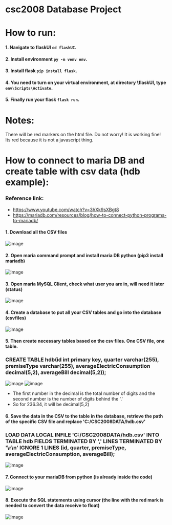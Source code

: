 # csc2008 Database Project

# How to run: 
#### 1. Navigate to flaskUI ```cd flaskUI```.
#### 2. Install environment ```py -m venv env```.
#### 3. Install flask ```pip install flask```.
#### 4. You need to turn on your virtual environment, at directory \flaskUI, type ```env\Scripts\Activate```.
#### 5. Finally run your flask ```flask run```.

# Notes:
There will be red markers on the html file. Do not worry! It is working fine! Its red because it is not a javascript thing.


# How to connect to maria DB and create table with csv data (hdb example):
### Reference link: 
- https://www.youtube.com/watch?v=3hXk9sXBgt8
- https://mariadb.com/resources/blog/how-to-connect-python-programs-to-mariadb/

#### 1. Download all the CSV files
![image](https://user-images.githubusercontent.com/53167249/161244397-4e1d454a-0758-47e2-bf76-fcaa697313af.png)
#### 2. Open maria command prompt and install maria DB python (pip3 install mariadb)
![image](https://user-images.githubusercontent.com/53167249/161245416-3a511068-3cd6-430b-bd35-04ca22e8d341.png)
#### 3. Open maria MySQL Client, check what user you are in, will need it later (status)
![image](https://user-images.githubusercontent.com/53167249/161245865-bf0eab1b-436d-48e3-8377-8672e2dac893.png)
#### 4. Create a database to put all your CSV tables and go into the database (csvfiles)
![image](https://user-images.githubusercontent.com/53167249/161246312-e81f3cd0-6f93-46a1-9a55-20ec6a6ee707.png)
#### 5. Then create necessary tables based on the csv files. One CSV file, one table.
### CREATE TABLE hdb(id int primary key, quarter varchar(255), premiseType varchar(255), averageElectricConsumption decimal(5,2), averageBill decimal(5,2));
![image](https://user-images.githubusercontent.com/53167249/161246741-33be36ab-cc3a-4bfd-a14d-311793eed164.png)
![image](https://user-images.githubusercontent.com/53167249/161247930-00a604cd-6dfd-405e-9b9c-ed85b0fe909e.png)
- The first number in the decimal is the total number of digits and the second number is the number of digits behind the '.'
- So for 236.34, it will be decimal(5,2)
#### 6. Save the data in the CSV to the table in the database, retrieve the path of the specific CSV file and replace 'C:/CSC2008DATA/hdb.csv'
### LOAD DATA LOCAL INFILE 'C:/CSC2008DATA/hdb.csv' INTO TABLE hdb FIELDS TERMINATED BY ',' LINES TERMINATED BY '\r\n' IGNORE 1 LINES (id, quarter, premiseType, averageElectricConsumption, averageBill);
![image](https://user-images.githubusercontent.com/53167249/161248762-4fee558f-f8d9-477f-b2ab-94d21100fe5c.png)
#### 7. Connect to your mariaDB from python (is already inside the code)
![image](https://user-images.githubusercontent.com/53167249/161249150-a1a62190-130d-43ed-90b5-620c0e046472.png)
#### 8. Execute the SQL statements using cursor (the line with the red mark is needed to convert the data receive to float)
![image](https://user-images.githubusercontent.com/53167249/161249443-87cc0142-a2b1-49f8-95dc-8250fd794df1.png)
